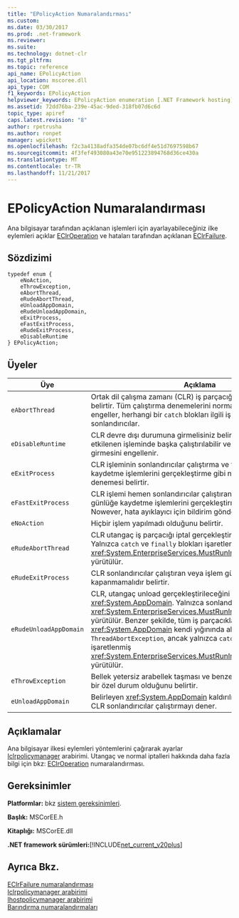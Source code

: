 ```yaml
---
title: "EPolicyAction Numaralandırması"
ms.custom: 
ms.date: 03/30/2017
ms.prod: .net-framework
ms.reviewer: 
ms.suite: 
ms.technology: dotnet-clr
ms.tgt_pltfrm: 
ms.topic: reference
api_name: EPolicyAction
api_location: mscoree.dll
api_type: COM
f1_keywords: EPolicyAction
helpviewer_keywords: EPolicyAction enumeration [.NET Framework hosting]
ms.assetid: 72dd76ba-239e-45ac-9ded-318fb07d6c6d
topic_type: apiref
caps.latest.revision: "8"
author: rpetrusha
ms.author: ronpet
manager: wpickett
ms.openlocfilehash: f2c3a4138adfa354de07bc6df4e51d7697598b67
ms.sourcegitcommit: 4f3fef493080a43e70e951223894768d36ce430a
ms.translationtype: MT
ms.contentlocale: tr-TR
ms.lasthandoff: 11/21/2017
---
```

# <a name="epolicyaction-enumeration"></a>EPolicyAction Numaralandırması
Ana bilgisayar tarafından açıklanan işlemleri için ayarlayabileceğiniz ilke eylemleri açıklar [EClrOperation](../../../../docs/framework/unmanaged-api/hosting/eclroperation-enumeration.md) ve hataları tarafından açıklanan [EClrFailure](../../../../docs/framework/unmanaged-api/hosting/eclrfailure-enumeration.md).  
  
## <a name="syntax"></a>Sözdizimi  
  
```  
typedef enum {  
    eNoAction,  
    eThrowException,  
    eAbortThread,  
    eRudeAbortThread,  
    eUnloadAppDomain,  
    eRudeUnloadAppDomain,  
    eExitProcess,  
    eFastExitProcess,  
    eRudeExitProcess,  
    eDisableRuntime  
} EPolicyAction;  
```  
  
## <a name="members"></a>Üyeler  
  
|Üye|Açıklama|  
|------------|-----------------|  
|`eAbortThread`|Ortak dil çalışma zamanı (CLR) iş parçacığı düzgün biçimde iptal belirtir. Tüm çalıştırma denemelerini normal iptal içeren `finally` engeller, herhangi bir `catch` blokları ilgili iş parçacığı iptalleri ve sonlandırıcılar.|  
|`eDisableRuntime`|CLR devre dışı durumuna girmelisiniz belirtir. Yönetilen kod etkilenen işleminde başka çalıştırılabilir ve iş parçacıkları CLR girmesini engellenir.|  
|`eExitProcess`|CLR işleminin sonlandırıcılar çalıştırma ve temizleme ve günlüğe kaydetme işlemlerini gerçekleştirme gibi normal bir çıkış denemesi belirtir.|  
|`eFastExitProcess`|CLR işlemi hemen sonlandırıcılar çalıştıran veya temizleme ve günlüğe kaydetme işlemlerini gerçekleştirme çıkış belirtir. Nowever, hata ayıklayıcı için bildirim gönderilir.|  
|`eNoAction`|Hiçbir işlem yapılmadı olduğunu belirtir.|  
|`eRudeAbortThread`|CLR utangaç iş parçacığı iptal gerçekleştirileceğini belirtir. Yalnızca `catch` ve `finally` blokları işaretlenmiş <xref:System.EnterpriseServices.MustRunInClientContextAttribute> yürütülür.|  
|`eRudeExitProcess`|CLR sonlandırıcılar çalıştıran veya işlem günlüğü işlemi kapanmamalıdır belirtir.|  
|`eRudeUnloadAppDomain`|CLR, utangaç unload gerçekleştirileceğini belirtir <xref:System.AppDomain>. Yalnızca sonlandırıcılar işaretlenmiş <xref:System.EnterpriseServices.MustRunInClientContextAttribute> yürütülür. Benzer şekilde, tüm iş parçacıklarını bu <xref:System.AppDomain> kendi yığınında alma bir `ThreadAbortException`, ancak yalnızca `catch` ve `finally` blokları işaretlenmiş <xref:System.EnterpriseServices.MustRunInClientContextAttribute> yürütülür.|  
|`eThrowException`|Bellek yetersiz arabellek taşması ve benzeri, gibi koşula uygun bir özel durum olduğunu belirtir.|  
|`eUnloadAppDomain`|Belirleyen <xref:System.AppDomain> kaldırılmış olması gerekir. CLR sonlandırıcılar çalıştırmayı dener.|  
  
## <a name="remarks"></a>Açıklamalar  
 Ana bilgisayar ilkesi eylemleri yöntemlerini çağırarak ayarlar [Iclrpolicymanager](../../../../docs/framework/unmanaged-api/hosting/iclrpolicymanager-interface.md) arabirimi. Utangaç ve normal iptalleri hakkında daha fazla bilgi için bkz: [EClrOperation](../../../../docs/framework/unmanaged-api/hosting/eclroperation-enumeration.md) numaralandırması.  
  
## <a name="requirements"></a>Gereksinimler  
 **Platformlar:** bkz [sistem gereksinimleri](../../../../docs/framework/get-started/system-requirements.md).  
  
 **Başlık:** MSCorEE.h  
  
 **Kitaplığı:** MSCorEE.dll  
  
 **.NET framework sürümleri:**[!INCLUDE[net_current_v20plus](../../../../includes/net-current-v20plus-md.md)]  
  
## <a name="see-also"></a>Ayrıca Bkz.  
 [EClrFailure numaralandırması](../../../../docs/framework/unmanaged-api/hosting/eclrfailure-enumeration.md)  
 [Iclrpolicymanager arabirimi](../../../../docs/framework/unmanaged-api/hosting/iclrpolicymanager-interface.md)  
 [Ihostpolicymanager arabirimi](../../../../docs/framework/unmanaged-api/hosting/ihostpolicymanager-interface.md)  
 [Barındırma numaralandırmaları](../../../../docs/framework/unmanaged-api/hosting/hosting-enumerations.md)
